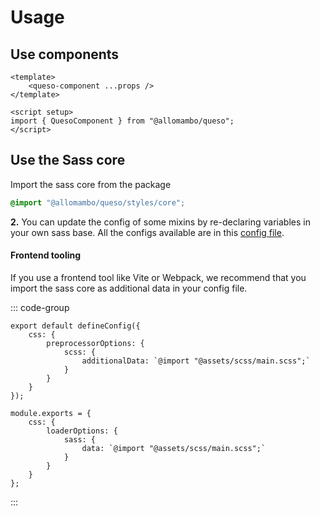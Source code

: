 # Usage

## Use components

```vue
<template>
    <queso-component ...props />
</template>

<script setup>
import { QuesoComponent } from "@allomambo/queso";
</script>
```

## Use the Sass core

Import the sass core from the package

```scss
@import "@allomambo/queso/styles/core";
```

**2.** You can update the config of some mixins by re-declaring variables in your own sass base. All the configs available are in this [config file](.config/queso-config.scss).

#### Frontend tooling

If you use a frontend tool like Vite or Webpack, we recommend that you import the sass core as additional data in your config file.

::: code-group

```ts{5} [Vite]
export default defineConfig({
    css: {
        preprocessorOptions: {
            scss: {
                additionalData: `@import "@assets/scss/main.scss";`
            }
        }
    }
});
```

```ts{5} [Webpack]
module.exports = {
    css: {
        loaderOptions: {
            sass: {
                data: `@import "@assets/scss/main.scss";`
            }
        }
    }
};
```

:::
